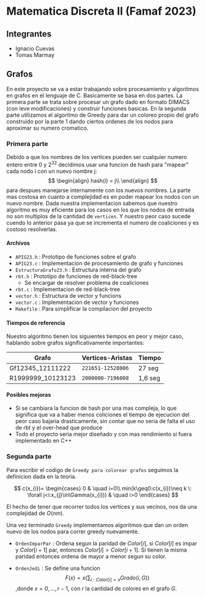 # Matematica Discreta II (Famaf 2023)

## Integrantes 
- Ignacio Cuevas
- Tomas Marmay 

## Grafos

En este proyecto se va a estar trabajando sobre procesamiento y algoritmos en grafos en el lenguaje de C. 
Basicamente se basa en dos partes. La primera parte se trata sobre procesar un grafo dado en formato DIMACS (con leve modificaciones) y construir funciones basicas.
En la segunda parte utilizamos el algoritmo de Greedy para dar un coloreo propio del grafo construido por la parte 1 dando ciertos ordenes de los nodos para aproximar su numero cromatico.


### Primera parte

Debido a que los nombres de los vertices pueden ser cualquier numero entero entre 0 y 2<sup>32</sup> decidimos usar una funcion de hash para "mapear" cada nodo i con un nuevo nombre j:
$$
\begin{align}
hash(i) = j\\
\end{align}
$$
para despues manejarse internamente con los nuevos nombres.
La parte mas costosa en cuanto a complejidad es en poder mapear los nodos con un nuevo nombre. Dada nuestra implementacion sabemos que nuestro algoritmo es muy eficiente para los casos en los que los nodos de entrada no son multiplos de la cantidad de `vertices`. Y nuestro peor caso sucede cuendo lo anterior pasa ya que se incrementa el numero de coaliciones y es costoso resolverlas.

#### Archivos

- `APIG23.h` : Prototipo de funciones sobre el grafo
- `APIG23.c` : Implementacion de procesamiento de grafo y funciones
- `EstructuraGrafo23.h` : Estructura interna del grafo
- `rbt.h` : Prototipo de funciones de red-black-tree
  - Se encargar de resolver problema de coaliciones
- `rbt.c` : Implementacion de red-black-tree
- `vector.h` : Estructura de vector y funcions
- `vector.c` : Implementacion de vector y funciones
- `Makefile` : Para simplificar la compilacion del proyecto
  
#### Tiempos de referencia

Nuestro algoritmo tienen los siguientes tiempos en peor y mejor caso, hablando sobre grafos significativamente importantes:

|Grafo                |Vertices-Aristas                          |Tiempo                         |
|----------------|-------------------------------|-----------------------------|
|Gf12345_12111222|`221651-12528006 `            |27 seg            |
|R1999999_10123123          |`2000000-7196008`            |1,6 seg            |

#### Posibles mejoras

- Si se cambiara la funcion de hash por una mas compleja, lo que significa que va a haber menos coliciones el tiempo de ejecucion del peor caso bajaria drasticamente, sin contar que no seria de falta el uso de rbt y el over-head que produce
- Todo el proyecto seria mejor diseñado y con mas rendimiento si fuera implementado en C++


### Segunda parte

Para escribir el codigo de `Greedy para colorear grafos` seguimos la definicion dada en la teoria.

$$
c(x_{i})=
\begin{cases}
0 & \quad i=0\\
min(k\geq0:c(x_{i})\neq k \: \forall j<i:x_{j}\in\Gamma(x_{i})) & \quad i>0
\end{cases}
$$

El hecho de tener que recorrer todos los vertices y sus vecinos, nos da una complejidad de $O(nm)$.

Una vez terminado `Greedy` implementamos algoritmos que dan un orden nuevo de los nodos para correr greedy nuevamente.

- `OrdenImparPar` : Ordena segun la paridad de $Color[i]$, si $Color[i]$ es impar y $Color[i+1]$ par, entonces $Color[i]>Color[i+1]$. Si tienen la misma paridad entonces ordena de mayor a menor segun su color.

- `OrdenJedi` : Se define una funcion $$F(x)=x(\sum_{i:Color[i]=x} Grado(i,G)) $$,donde $x=0,...,r-1$, con $r$ la cantidad de colores en el grafo $G$.

